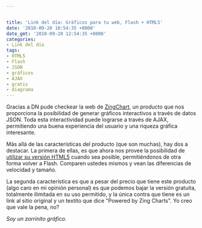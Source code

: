 ```yaml
---


title: 'Link del día: Gráficos para tu web, Flash + HTML5'
date: '2010-09-20 10:54:35 +0000'
date_gmt: '2010-09-20 12:54:35 +0000'
categories:
- Link del día
tags:
- HTML5
- Flash
- JSON
- gráficos
- AJAX
- gratis
- diagrama
---
```



Gracias a DN pude checkear la web de [ZingChart](http://www.zingchart.com/), un producto que nos proporciona la posibilidad de generar gráficos interactivos a través de datos JSON. Toda esta interactividad puede lograrse a través de AJAX, permitiendo una buena experiencia del usuario y una riqueza gráfica interesante.

Más allá de las características del producto (que son muchas), hay dos a destacar. La primera de ellas, es que ahora nos provee la posibilidad de [utilizar su versión HTML5](http://www.zingchart.com/flash-and-html5-canvas/) cuando sea posible, permitiéndonos de otra forma volver a Flash. Comparen ustedes mismos y vean las diferencias de velocidad y tamaño.

La segunda característica es que a pesar del precio que tiene este producto (algo caro en mi opinión personal) es que podemos bajar la versión gratuita, totalmente ilimitada en su uso permitido, y la única contra que tiene es un link al sitio original y un textito que dice "Powered by Zing Charts". Yo creo que vale la pena, no?

_Soy un zorrinito gráfico._
